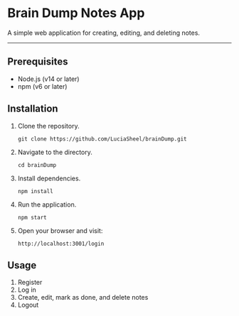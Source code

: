 # Brain Dump Notes App

A simple web application for creating, editing, and deleting notes.

***

## Prerequisites
- Node.js (v14 or later)
- npm (v6 or later)

## Installation
1. Clone the repository.
   ```
   git clone https://github.com/LuciaSheel/brainDump.git

2. Navigate to the directory.
    ```
    cd brainDump

3. Install dependencies.
    ```
    npm install

4. Run the application.
    ```
    npm start

5. Open your browser and visit:
    ```
    http://localhost:3001/login

## Usage

1. Register
2. Log in
3. Create, edit, mark as done, and delete notes
4. Logout